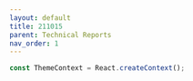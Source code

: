 ```yaml
---
layout: default
title: 211015
parent: Technical Reports
nav_order: 1
---
```




```js
const ThemeContext = React.createContext();
```
